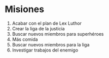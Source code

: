# Misiones

1. Acabar con el plan de Lex Luthor
2. Crear la liga de la justicia
3. Buscar nuevos miembros para superhéroes
4. Más comida
5. Buscar nuevos miembros para la liga
6. Investigar trabajos del enemigo
